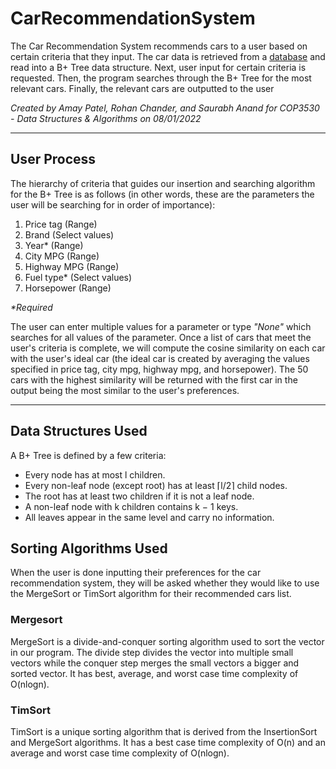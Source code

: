 # CarRecommendationSystem
The Car Recommendation System recommends cars to a user based on certain criteria that they input. The car data is retrieved from a [database](https://think.cs.vt.edu/corgis/json/cars/) and read into a B+ Tree data structure. Next, user input for certain criteria is requested. Then, the program searches through the B+ Tree for the most relevant cars. Finally, the relevant cars are outputted to the user

*Created by Amay Patel, Rohan Chander, and Saurabh Anand for COP3530 - Data Structures & Algorithms on 08/01/2022*
***

## User Process

The hierarchy of criteria that guides our insertion and searching algorithm for the B+ Tree is as follows (in other words, these are the parameters the user will be searching for in order of importance):
1. Price tag (Range)
2. Brand (Select values)
3. Year* (Range)
4. City MPG (Range)
5. Highway MPG (Range)
6. Fuel type* (Select values)
7. Horsepower (Range)

*\*Required*

The user can enter multiple values for a parameter or type *"None"* which searches for all values of the parameter. Once a list of cars that meet the user's criteria is complete, we will compute the cosine similarity on each car with the user's ideal car (the ideal car is created by averaging the values specified in price tag, city mpg, highway mpg, and horsepower). The 50 cars with the highest similarity will be returned with the first car in the output being the most similar to the user's preferences.

***

## Data Structures Used

A B+ Tree is defined by a few criteria:
- Every node has at most l children.
- Every non-leaf node (except root) has at least ⌈l/2⌉ child nodes.
- The root has at least two children if it is not a leaf node.
- A non-leaf node with k children contains k − 1 keys.
- All leaves appear in the same level and carry no information.

## Sorting Algorithms Used

When the user is done inputting their preferences for the car recommendation system, they will be asked whether they would like to use the MergeSort or TimSort algorithm for their recommended cars list.

### Mergesort

MergeSort is a divide-and-conquer sorting algorithm used to sort the vector in our program. The divide step divides the vector into multiple small vectors while the conquer step merges the small vectors a bigger and sorted vector. It has best, average, and worst case time complexity of O(nlogn). 

### TimSort
TimSort is a unique sorting algorithm that is derived from the InsertionSort and MergeSort algorithms. It has a best case time complexity of O(n) and an average and worst case time complexity of O(nlogn). 
